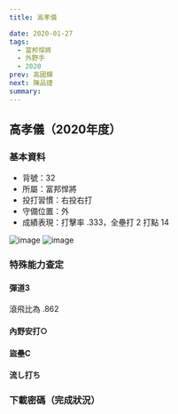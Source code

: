 ```yaml
---
title: 高孝儀

date: 2020-01-27
tags:
  - 富邦悍將
  - 外野手
  - 2020
prev: 高國輝
next: 陳品捷
summary: 
---
```


## 高孝儀（2020年度）

### 基本資料
- 背號：32
- 所屬：富邦悍將
- 投打習慣：右投右打
- 守備位置：外
- 成績表現：打擊率 .333，全壘打 2 打點 14

![image](https://i.imgur.com/GyxR6xb.jpg)
![image](https://i.imgur.com/Id5I8CB.jpg)

### 特殊能力查定
#### 彈道3
滾飛比為 .862
#### 內野安打○
#### 盜壘C
#### 流し打ち

### 下載密碼（完成狀況）

